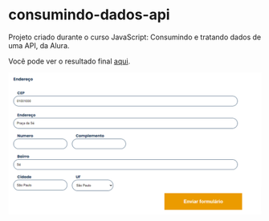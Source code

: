 # consumindo-dados-api

Projeto criado durante o curso JavaScript: Consumindo e tratando dados de uma API, da Alura.

Você pode ver o resultado final [aqui](https://jessicalorenzon.github.io/consumindo-dados-api/).

![consumindo-dados-api](consumindo-dados-api.png)